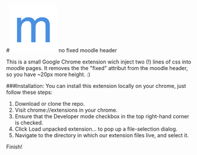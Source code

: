 #![Alt text](./icon128.png) no fixed moodle header

This is a small Google Chrome extension wich inject two (!) lines of css into moodle pages.
It removes the the "fixed" attribut from the moodle header, so you have ~20px more height. :)

###Installation:
You can install this extension locally on your chrome, just follow these steps:

1. Download or clone the repo.
2. Visit chrome://extensions in your chrome.
3. Ensure that the Developer mode checkbox in the top right-hand corner is checked.
4. Click Load unpacked extension… to pop up a file-selection dialog.
5. Navigate to the directory in which our extension files live, and select it.

Finish!
